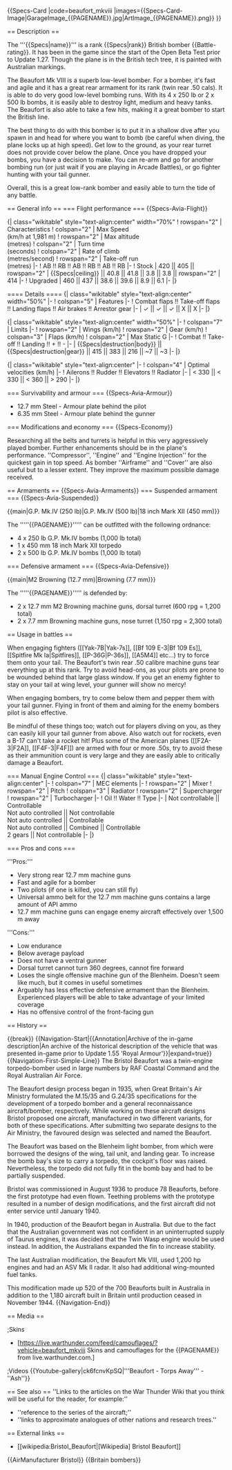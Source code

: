 {{Specs-Card
|code=beaufort_mkviii
|images={{Specs-Card-Image|GarageImage_{{PAGENAME}}.jpg|ArtImage_{{PAGENAME}}.png}}
}}

== Description ==
<!-- ''In the description, the first part should be about the history of and the creation and combat usage of the aircraft, as well as its key features. In the second part, tell the reader about the aircraft in the game. Insert a screenshot of the vehicle, so that if the novice player does not remember the vehicle by name, he will immediately understand what kind of vehicle the article is talking about.'' -->
The '''{{Specs|name}}''' is a rank {{Specs|rank}} British bomber {{Battle-rating}}. It has been in the game since the start of the Open Beta Test prior to Update 1.27. Though the plane is in the British tech tree, it is painted with Australian markings.

The Beaufort Mk VIII is a superb low-level bomber. For a bomber, it's fast and agile and it has a great rear armament for its rank (twin rear .50 cals). It is able to do very good low-level bombing runs. With its 4 x 250 lb or 2 x 500 lb bombs, it is easily able to destroy light, medium and heavy tanks. The Beaufort is also able to take a few hits, making it a great bomber to start the British line.

The best thing to do with this bomber is to put it in a shallow dive after you spawn in and head for where you want to bomb (be careful when diving, the plane locks up at high speed). Get low to the ground, as your rear turret does not provide cover below the plane. Once you have dropped your bombs, you have a decision to make. You can re-arm and go for another bombing run (or just wait if you are playing in Arcade Battles), or go fighter hunting with your tail gunner.

Overall, this is a great low-rank bomber and easily able to turn the tide of any battle.

== General info ==
=== Flight performance ===
{{Specs-Avia-Flight}}
<!-- ''Describe how the aircraft behaves in the air. Speed, manoeuvrability, acceleration and allowable loads - these are the most important characteristics of the vehicle.'' -->

{| class="wikitable" style="text-align:center" width="70%"
! rowspan="2" | Characteristics
! colspan="2" | Max Speed<br>(km/h at 1,981 m)
! rowspan="2" | Max altitude<br>(metres)
! colspan="2" | Turn time<br>(seconds)
! colspan="2" | Rate of climb<br>(metres/second)
! rowspan="2" | Take-off run<br>(metres)
|-
! AB !! RB !! AB !! RB !! AB !! RB
|-
! Stock
| 420 || 405 || rowspan="2" | {{Specs|ceiling}} || 40.8 || 41.8 || 3.8 || 3.8 || rowspan="2" | 414
|-
! Upgraded
| 460 || 437 || 38.6 || 39.6 || 8.9 || 6.1
|-
|}

==== Details ====
{| class="wikitable" style="text-align:center" width="50%"
|-
! colspan="5" | Features
|-
! Combat flaps !! Take-off flaps !! Landing flaps !! Air brakes !! Arrestor gear
|-
| ✓ || ✓ || ✓ || X || X     <!-- ✓ -->
|-
|}

{| class="wikitable" style="text-align:center" width="50%"
|-
! colspan="7" | Limits
|-
! rowspan="2" | Wings (km/h)
! rowspan="2" | Gear (km/h)
! colspan="3" | Flaps (km/h)
! colspan="2" | Max Static G
|-
! Combat !! Take-off !! Landing !! + !! -
|-
| {{Specs|destruction|body}} || {{Specs|destruction|gear}} || 415 || 383 || 216 || ~7 || ~3
|-
|}

{| class="wikitable" style="text-align:center"
|-
! colspan="4" | Optimal velocities (km/h)
|-
! Ailerons !! Rudder !! Elevators !! Radiator
|-
| < 330 || < 330 || < 360 || > 290
|-
|}

=== Survivability and armour ===
{{Specs-Avia-Armour}}
<!-- ''Examine the survivability of the aircraft. Note how vulnerable the structure is and how secure the pilot is, whether the fuel tanks are armoured, etc. Describe the armour, if there is any, and also mention the vulnerability of other critical aircraft systems.'' -->

* 12.7 mm Steel - Armour plate behind the pilot
* 6.35 mm Steel - Armour plate behind the gunner

=== Modifications and economy ===
{{Specs-Economy}}

Researching all the belts and turrets is helpful in this very aggressively played bomber. Further enhancements should be in the plane's performance. ''Compressor'', ''Engine'' and ''Engine Injection'' for the quickest gain in top speed. As bomber ''Airframe'' and ''Cover'' are also useful but to a lesser extent. They improve the maximum possible damage received.

== Armaments ==
{{Specs-Avia-Armaments}}
=== Suspended armament ===
{{Specs-Avia-Suspended}}
<!-- ''Describe the aircraft's suspended armament: additional cannons under the wings, bombs, rockets and torpedoes. This section is especially important for bombers and attackers. If there is no suspended weaponry remove this subsection.'' -->
{{main|G.P. Mk.IV (250 lb)|G.P. Mk.IV (500 lb)|18 inch Mark XII (450 mm)}}

The '''''{{PAGENAME}}''''' can be outfitted with the following ordnance:

* 4 x 250 lb G.P. Mk.IV bombs (1,000 lb total)
* 1 x 450 mm 18 inch Mark XII torpedo
* 2 x 500 lb G.P. Mk.IV bombs (1,000 lb total)

=== Defensive armament ===
{{Specs-Avia-Defensive}}
<!-- ''Defensive armament with turret machine guns or cannons, crewed by gunners. Examine the number of gunners and what belts or drums are better to use. If defensive weaponry is not available, remove this subsection.'' -->
{{main|M2 Browning (12.7 mm)|Browning (7.7 mm)}}

The '''''{{PAGENAME}}''''' is defended by:

* 2 x 12.7 mm M2 Browning machine guns, dorsal turret (600 rpg = 1,200 total)
* 2 x 7.7 mm Browning machine guns, nose turret (1,150 rpg = 2,300 total)

== Usage in battles ==
<!-- ''Describe the tactics of playing in the aircraft, the features of using aircraft in a team and advice on tactics. Refrain from creating a "guide" - do not impose a single point of view, but instead, give the reader food for thought. Examine the most dangerous enemies and give recommendations on fighting them. If necessary, note the specifics of the game in different modes (AB, RB, SB).'' -->
When engaging fighters ([[Yak-7B|Yak-7s]], [[Bf 109 E-3|Bf 109 Es]], [[Spitfire Mk Ia|Spitfires]], [[P-36G|P-36s]], [[A5M4]] etc...) try to force them onto your tail. The Beaufort's twin rear .50 calibre machine guns tear everything up at this rank. Try to avoid head-ons, as your pilots are prone to be wounded behind that large glass window. If you get an enemy fighter to stay on your tail at wing level, your gunner will show no mercy!

When engaging bombers, try to come below them and pepper them with your tail gunner. Flying in front of them and aiming for the enemy bombers pilot is also effective.

Be mindful of these things too; watch out for players diving on you, as they can easily kill your tail gunner from above. Also watch out for rockets, even a B-17 can't take a rocket hit! Plus some of the American planes ([[F2A-3|F2A]], [[F4F-3|F4F]]) are armed with four or more .50s, try to avoid these as their ammunition count is very large and they are easily able to critically damage a Beaufort.

=== Manual Engine Control ===
{| class="wikitable" style="text-align:center"
|-
! colspan="7" | MEC elements
|-
! rowspan="2" | Mixer
! rowspan="2" | Pitch
! colspan="3" | Radiator
! rowspan="2" | Supercharger
! rowspan="2" | Turbocharger
|-
! Oil !! Water !! Type
|-
| Not controllable || Controllable<br>Not auto controlled || Not controllable<br>Not auto controlled || Controllable<br>Not auto controlled || Combined || Controllable<br>2 gears || Not controllable
|-
|}

=== Pros and cons ===
<!-- ''Summarise and briefly evaluate the vehicle in terms of its characteristics and combat effectiveness. Mark its pros and cons in the bulleted list. Try not to use more than 6 points for each of the characteristics. Avoid using categorical definitions such as "bad", "good" and the like - use substitutions with softer forms such as "inadequate" and "effective".'' -->

'''Pros:'''

* Very strong rear 12.7 mm machine guns
* Fast and agile for a bomber
* Two pilots (if one is killed, you can still fly)
* Universal ammo belt for the 12.7 mm machine guns contains a large amount of API ammo
* 12.7 mm machine guns can engage enemy aircraft effectively over 1,500 m away

'''Cons:'''

* Low endurance
* Below average payload
* Does not have a ventral gunner
* Dorsal turret cannot turn 360 degrees, cannot fire forward
* Loses the single offensive machine gun of the Blenheim. Doesn't seem like much, but it comes in useful sometimes
* Arguably has less effective defensive armament than the Blenheim. Experienced players will be able to take advantage of your limited coverage
* Has no offensive control of the front-facing gun

== History ==
<!-- ''Describe the history of the creation and combat usage of the aircraft in more detail than in the introduction. If the historical reference turns out to be too long, take it to a separate article, taking a link to the article about the vehicle and adding a block "/History" (example: <nowiki>https://wiki.warthunder.com/(Vehicle-name)/History</nowiki>) and add a link to it here using the <code>main</code> template. Be sure to reference text and sources by using <code><nowiki><ref></ref></nowiki></code>, as well as adding them at the end of the article with <code><nowiki><references /></nowiki></code>. This section may also include the vehicle's dev blog entry (if applicable) and the in-game encyclopedia description (under <code><nowiki>=== In-game description ===</nowiki></code>, also if applicable).'' -->

{{break}}
{{Navigation-Start|{{Annotation|Archive of the in-game description|An archive of the historical description of the vehicle that was presented in-game prior to Update 1.55 'Royal Armour'}}|expand=true}}
{{Navigation-First-Simple-Line}}
The Bristol Beaufort was a twin-engine torpedo-bomber used in large numbers by RAF Coastal Command and the Royal Australian Air Force.

The Beaufort design process began in 1935, when Great Britain's Air Ministry formulated the M.15/35 and G.24/35 specifications for the development of a torpedo bomber and a general reconnaissance aircraft/bomber, respectively. While working on these aircraft designs Bristol proposed one aircraft, manufactured in two different variants, for both of these specifications. After submitting two separate designs to the Air Ministry, the favoured design was selected and named the Beaufort.

The Beaufort was based on the Blenheim light bomber, from which were borrowed the designs of the wing, tail unit, and landing gear. To increase the bomb bay's size to carry a torpedo, the cockpit's floor was raised. Nevertheless, the torpedo did not fully fit in the bomb bay and had to be partially suspended.

Bristol was commissioned in August 1936 to produce 78 Beauforts, before the first prototype had even flown. Teething problems with the prototype resulted in a number of design modifications, and the first aircraft did not enter service until January 1940.

In 1940, production of the Beaufort began in Australia. But due to the fact that the Australian government was not confident in an uninterrupted supply of Taurus engines, it was decided that the Twin Wasp engine would be used instead. In addition, the Australians expanded the fin to increase stability.

The last Australian modification, the Beaufort Mk VIII, used 1,200 hp engines and had an ASV Mk II radar. It also had additional wing-mounted fuel tanks.

This modification made up 520 of the 700 Beauforts built in Australia in addition to the 1,180 aircraft built in Britain until production ceased in November 1944.
{{Navigation-End}}

== Media ==
<!-- ''Excellent additions to the article would be video guides, screenshots from the game, and photos.'' -->

;Skins
* [https://live.warthunder.com/feed/camouflages/?vehicle=beaufort_mkviii Skins and camouflages for the {{PAGENAME}} from live.warthunder.com.]

;Videos
{{Youtube-gallery|ck6fcnvKpSQ|'''Beaufort - Torps Away''' - ''Ash''}}

== See also ==
''Links to the articles on the War Thunder Wiki that you think will be useful for the reader, for example:''
* ''reference to the series of the aircraft;''
* ''links to approximate analogues of other nations and research trees.''

== External links ==
<!-- ''Paste links to sources and external resources, such as:''
* ''topic on the official game forum;''
* ''other literature.'' -->

* [[wikipedia:Bristol_Beaufort|[Wikipedia] Bristol Beaufort]]

{{AirManufacturer Bristol}}
{{Britain bombers}}